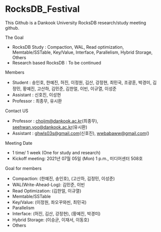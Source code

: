 # RocksDB_Festival

This Github is a Dankook University RocksDB research/study meeting github.

The Goal
- RocksDB Study : Compaction, WAL, Read optimization, Memtable/SSTable, Key/Value, Interface, Parallelism, Hybrid Storage, Others
- Research based RocksDB : To be continued

Members
- Student : 송인호, 한예진, 허진, 이정원, 김산, 강정현, 최민국, 조광훈, 박경미, 김정민, 황예진, 고산하, 김민준, 김한얼, 이빈, 이규열, 이성준
- Assistant : 신호진, 이성현
- Professor : 최종무, 유시환

Contact US
- Professor : choijm@dankook.ac.kr(최종무), seehwan.yoo@dankook.ac.kr(유시환)
- Assistant : ghwls03s@gmail.com(신호진), wwbabaww@gmail.com()

Meeting Date
- 1 time/ 1 week (One for study and research)
- Kickoff meeting: 2021년 07월 05일 (Mon) 1 p.m., 미디어센터 508호

Goal for members
- Compaction: (한예진, 송인호), (고산하, 김정민, 이성준)
- WAL(Write-Ahead-Log): 김민준, 이빈
- Read Optimization: (김한얼, 이규열)
- Memtable/SSTable
- Key/Value: (이정원, 좌오꾸와씬, 최민국)
- Parallelism
- Interface: (허진, 김산, 강정현), (황예진, 박경미)
- Hybrid Storage: (이승균, 이재서, 이동호)
- Others

